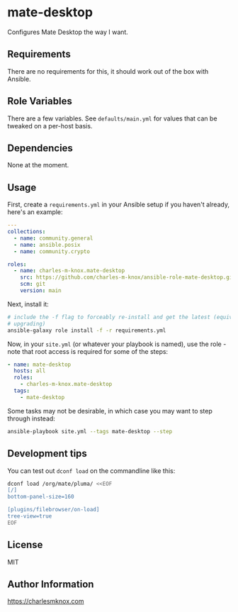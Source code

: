 # mate-desktop

Configures Mate Desktop the way I want.

## Requirements

There are no requirements for this, it should work out of the box with Ansible.

## Role Variables

There are a few variables. See `defaults/main.yml` for values that can be tweaked on a per-host basis.

## Dependencies

<!-- A list of other roles hosted on Galaxy should go here, plus any details in regards to parameters that may need to be set for other roles, or variables that are used from other roles. -->

None at the moment.

## Usage

First, create a `requirements.yml` in your Ansible setup if you haven't already, here's an example:

```yaml
---
collections:
  - name: community.general
  - name: ansible.posix
  - name: community.crypto

roles:
  - name: charles-m-knox.mate-desktop
    src: https://github.com/charles-m-knox/ansible-role-mate-desktop.git
    scm: git
    version: main
```

Next, install it:

```bash
# include the -f flag to forceably re-install and get the latest (equivalent to
# upgrading)
ansible-galaxy role install -f -r requirements.yml
```

Now, in your `site.yml` (or whatever your playbook is named), use the role - note that root access is required for some of the steps:

```yaml
- name: mate-desktop
  hosts: all
  roles:
    - charles-m-knox.mate-desktop
  tags:
    - mate-desktop
```

Some tasks may not be desirable, in which case you may want to step through instead:

```bash
ansible-playbook site.yml --tags mate-desktop --step
```

## Development tips

You can test out `dconf load` on the commandline like this:

```bash
dconf load /org/mate/pluma/ <<EOF
[/]
bottom-panel-size=160

[plugins/filebrowser/on-load]
tree-view=true
EOF
```

## License

MIT

## Author Information

<https://charlesmknox.com>
